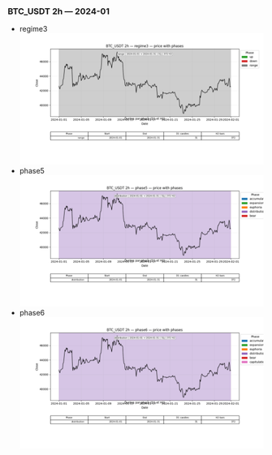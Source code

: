 ### BTC_USDT 2h — 2024-01

- regime3
![BTC_USDT_2h_regime3_2024-01_phase_price.png](outputs/fourier/phase_monthly/BTC_USDT/2h/2024/2024-01/BTC_USDT_2h_regime3_2024-01_phase_price.png)
- phase5
![BTC_USDT_2h_phase5_2024-01_phase_price.png](outputs/fourier/phase_monthly/BTC_USDT/2h/2024/2024-01/BTC_USDT_2h_phase5_2024-01_phase_price.png)
- phase6
![BTC_USDT_2h_phase6_2024-01_phase_price.png](outputs/fourier/phase_monthly/BTC_USDT/2h/2024/2024-01/BTC_USDT_2h_phase6_2024-01_phase_price.png)